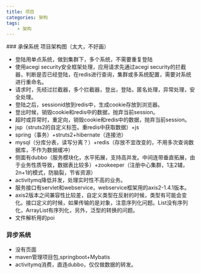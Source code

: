 ```yaml
---
title: 项目
categories: 架构
tags: 
	- 架构
---
```

 <meta name="referrer" content="no-referrer" />
### 承保系统
项目架构图（太大，不好画）

<!-- more -->
* 登陆用单点系统，做到集群下，多个系统，不需要重复登陆
 * 使用acegi security安全框架处理，应用请求先通过acegi security的拦截器，判断是否已经登陆，在redis进行查询，集群或多系统配置，需要对系统进行重命名。
 * 请求时，先经过拦截器，多个拦截器，登出，登陆，匿名处理，异常处理，安全处理。
 * 登陆之后，sessionid放到redis中，生成cookie存放到浏览器。
 * 登出时候，销毁cookie和redis中的数据，抛弃当前session。
 * 超时或异常时，重定向，销毁cookie和redis中的数据，抛弃当前session。
* jsp（struts2的自定义标签。重redis中获取数据）+js
* spring（事务）+struts2+hibernate（连接池）
* mysql（分库分表，读写分离？）+redis（存放不宜改变的，不用多次查询数据库，不作为数据缓冲）
* 侧面有dubbo（服务模块化，水平拓展，支持高并发。中间连带垂直拓展，由于业务性质导致，数据表比较多）+zookeeper（注册中心集群，1主2辅，2n+1的模式，防脑裂，节省资源）
* activitymq降低并发，处理实时性不高的业务。
* 服务接口有servlet和webservice，webservice框架用的axis2-1.4.1版本。
 * axis2版本之间兼容性比较差，自定义类型在反射的时候，类型有可能会变化。接口定义的时候，如果传输的是对象，注意序列化问题。List没有序列化，ArrayList有序列化，另外，泛型的转换的问题。
* 文件解析用的poi

### 异步系统

* 没有页面
* maven管理项目包,springboot+Mybatis
* activitymq消费，直连dubbo，仅仅做数据的转发。
